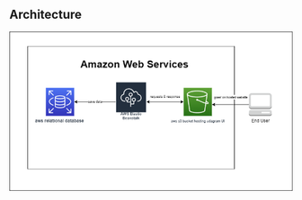 ## Architecture
  <p align="center">
    <img src="docs/images/infrastructure_diagram.png"/>
  </p>
